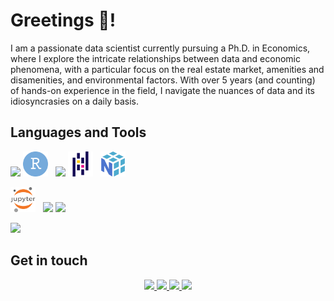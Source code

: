 # Greetings 👋!

I am a passionate data scientist currently pursuing a Ph.D. in Economics, where I explore the intricate relationships between data and economic phenomena, with a particular focus on the real estate market, amenities and disamenities, and environmental factors. With over 5 years (and counting) of hands-on experience in the field, I navigate the nuances of data and its idiosyncrasies on a daily basis.

## Languages and Tools
<!-- markdownlint-disable MD033 -->
<p align="left">
<img src="https://skillicons.dev/icons?i=r&theme=light" />
  <img src="https://raw.githubusercontent.com/devicons/devicon/master/icons/rstudio/rstudio-original.svg" alt="rstudio" width="40" height="40"/>
  &nbsp;
<img src="https://skillicons.dev/icons?i=py&theme=light" />
  <img src="https://raw.githubusercontent.com/devicons/devicon/master/icons/pandas/pandas-original.svg" alt="pandas" width="40" height="40"/>
  &nbsp;
  <img src="https://raw.githubusercontent.com/devicons/devicon/master/icons/numpy/numpy-original.svg" alt="numpy" width="40" height="40"/>
  &nbsp;
</p>

<p align="left">
    <img src="https://raw.githubusercontent.com/devicons/devicon/master/icons/jupyter/jupyter-original-wordmark.svg" alt="jupyter" width="40" height="40"/>
  &nbsp;
    <img src="https://skillicons.dev/icons?i=vscode&theme=light" />
    <img src="https://skillicons.dev/icons?i=git,github,anaconda,latex&theme=light" />
</p>

<p>
  <img src="https://github-readme-stats-patricks-projects-a2ec2c8e.vercel.app/api/top-langs/?username=pthie&layout=donut"/>
</p>


## Get in touch

<p align="center">
    <a href="https://www.patrickthiel.com">
    <img src="https://img.shields.io/badge/website-000000?style=for-the-badge&logo=About.me&logoColor=white"/>
  </a>
  <a href="https://www.linkedin.com/in/patrick-thiel01/">
    <img src="https://img.shields.io/badge/LinkedIn-0077B5?style=for-the-badge&logo=linkedin&logoColor=white"/>
  </a>
  <a href="https://medium.com/@patthie">
    <img src="https://img.shields.io/badge/Medium-12100E?style=for-the-badge&logo=medium&logoColor=white"/>
  </a>
<a href="https://twitter.com/home?lang=en">
  <img src="https://img.shields.io/badge/X-000000?style=for-the-badge&logo=x&logoColor=white"/>
</a>
</p>

<p>
<img src="https://komarev.com/ghpvc/?username=pthie&style=flat-square&color=green" alt="" align="right"/>
</p>
